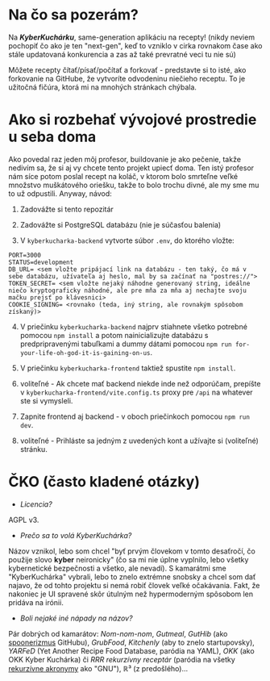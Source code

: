 # Na čo sa pozerám?
Na ***KyberKuchárku***, same-generation aplikáciu na recepty! (nikdy neviem pochopiť čo ako je ten "next-gen", keď to vzniklo v cirka rovnakom čase ako stále updatovaná konkurencia a zas až také prevratné veci tu nie sú)

Môžete recepty čítať/písať/počítať a forkovať - predstavte si to isté, ako forkovanie na GitHube, že vytvoríte odvodeninu niečieho receptu. To je užitočná fičúra, ktorá mi na mnohých stránkach chýbala.

# Ako si rozbehať vývojové prostredie u seba doma
Ako povedal raz jeden môj profesor, buildovanie je ako pečenie, takže nedivím sa, že si aj vy chcete tento projekt upiecť doma. Ten istý profesor nám síce potom poslal recept na koláč, v ktorom bolo smrteľne veľké množstvo muškátového oriešku, takže to bolo trochu divné, ale my sme mu to už odpustili. Anyway, návod:

1. Zadovážte si tento repozitár

2. Zadovážte si PostgreSQL databázu (nie je súčasťou balenia)

3. V `kyberkucharka-backend` vytvorte súbor `.env`, do ktorého vložte: 
```
PORT=3000
STATUS=development
DB_URL= <sem vložte pripájací link na databázu - ten taký, čo má v sebe databázu, užívateľa aj heslo, mal by sa začínať na "postres://">
TOKEN_SECRET= <sem vložte nejaký náhodne generovaný string, ideálne niečo kryptograficky náhodné, ale pre mňa za mňa aj nechajte svoju mačku prejsť po klávesnici>
COOKIE_SIGNING= <rovnako (teda, iný string, ale rovnakým spôsobom získaný)>
```

4. V priečinku `kyberkucharka-backend` najprv stiahnete všetko potrebné pomocou `npm install` a potom nainicializujte databázu s predpripravenými tabuľkami a dummy dátami pomocou `npm run for-your-life-oh-god-it-is-gaining-on-us`.

5. V priečinku `kyberkucharka-frontend` taktiež spustite `npm install`.

6. voliteľné - Ak chcete mať backend niekde inde než odporúčam, prepíšte v `kyberkucharka-frontend/vite.config.ts` proxy pre `/api` na whatever ste si vymysleli.  

7. Zapnite frontend aj backend - v oboch priečinkoch pomocou `npm run dev`. 

8. voliteľné - Prihláste sa jedným z uvedených kont a užívajte si (voliteľné) stránku.

# ČKO (často kladené otázky)
- *Licencia?*

AGPL v3.

- *Prečo sa to volá KyberKuchárka?*

Názov vznikol, lebo som chcel "byť prvým človekom v tomto desaťročí, čo použije slovo **kyber** neironicky" (čo sa mi nie úplne vyplnilo, lebo všetky kybernetické bezpečnosti a všetko, ale nevadí). S kamarátmi sme "KyberKuchárka" vybrali, lebo to znelo extrémne snobsky a chcel som dať najavo, že od tohto projektu si nemá robiť človek veľké očakávania. Fakt, že nakoniec je UI spravené skôr útulným než hypermoderným spôsobom len pridáva na irónii.

- *Boli nejaké iné nápady na názov?*

Pár dobrých od kamarátov: *Nom-nom-nom*, *Gutmeal*, *GutHib* (ako [spoonerizmus](https://en.wikipedia.org/wiki/Spoonerism) GitHubu), *GrubFood*, *Kitchenly* (aby to znelo startupovsky), *YARFeD* (Yet Another Recipe Food Database, paródia na YAML), *OKK* (ako OKK Kyber Kuchárka) či *RRR rekurzívny receptár* (paródia na všetky [rekurzívne akronymy](https://en.wikipedia.org/wiki/Recursive_acronym) ako "GNU"), ℝ³ (z predošlého)...

